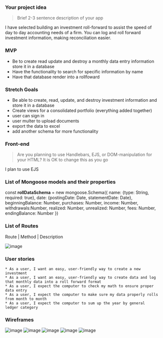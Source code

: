 ### Your project idea 
>Brief 2-3 sentence description of your app

I have selected building an investment roll-forward to assist the speed of day to day accounting needs of a firm.  You can log and roll forward investment information, making reconciliation easier.

### MVP


* Be to create read update and destroy a monthly data entry information store it in a database
* Have the functionality to search for specific information by name
*  Have that database render into a rollfoward

### Stretch Goals
   * Be able to create, read, update, and destroy investment information and store it in a database
   * Create views for a consolidated portfolio (everything added together)
   * user can sign in
   * user multer to upload documents
   *  export the data to excel
   *  add another schema for more functionality

### Front-end
> Are you planning to use Handlebars, EJS, or DOM-manipulation for your HTML?
> It is OK to change this as you go

I plan to use EJS

### List of Mongoose models and their properties

const **rollDataSchema** = new mongoose.Schema({
    name: {type: String, required: true},
    date: {postingDate: Date, statementDate: Date},
    beginningBalance: Number,
    purchases: Number,
    income: Number,
    withdrawals:Number,
    realized: Number,
    unrealized: Number,
    fees: Number,
    endingBalance: Number
})


### List of Routes


Route | Method | Description

![image](https://media.git.generalassemb.ly/user/38962/files/98083280-636a-11ec-88f2-edea84b249ce)




### User stories
    * As a user, I want an easy, user-friendly way to create a new investment
    * As a user, I want an easy, user-friendly way to create data and log that monthly data into a roll forward format
    * As a user, I expect the computer to check my math to ensure proper data entry
    * As a user, I expect the computer to make sure my data properly rolls from month to month
    * As a user, I expect the computer to sum up the year by general ledger category



### Wireframes
![image](https://media.git.generalassemb.ly/user/38962/files/82890d80-6356-11ec-9601-4c84025fc63d)
![image](https://media.git.generalassemb.ly/user/38962/files/8b79df00-6356-11ec-86ca-87de19f52302)
![image](https://media.git.generalassemb.ly/user/38962/files/97fe3780-6356-11ec-97e8-07eec3e93f2b)
![image](https://media.git.generalassemb.ly/user/38962/files/a0ef0900-6356-11ec-9815-35953ee40cef)
![image](https://media.git.generalassemb.ly/user/38962/files/a77d8080-6356-11ec-9554-a05eed984822)




